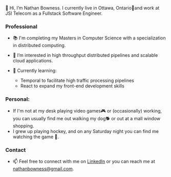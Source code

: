 👋 Hi, I’m Nathan Bowness. I currently live in Ottawa, Ontario🍁and work at JSI Telecom as a Fullstack Software Engineer. 

### Professional
- 📚 I'm completing my Masters in Computer Science with a specialization in distributed computing.
- 👀 I’m interested in high throughput distributed pipelines and scalable cloud applications.

- 🌱 Currently learning:
  - Temporal to facilitate high traffic processing pipelines
  - React to expand my front-end development skills


### Personal: 
- If I'm not at my desk playing video games🎮 or (occasionally) working, you can usually find me out walking my dog🐕 or out at a mall window shopping.
- I grew up playing hockey, and on any Saturday night you can find me watching the game 🏒.  

### Contact
- 📫 Feel free to connect with me on [LinkedIn](https://www.linkedin.com/in/nathan-bowness/) or you can reach me at nathanbowness@gmail.com.  

<!---
nathanbowness/nathanbowness is a ✨ special ✨ repository because its `README.md` (this file) appears on your GitHub profile.
You can click the Preview link to take a look at your changes.
--->
